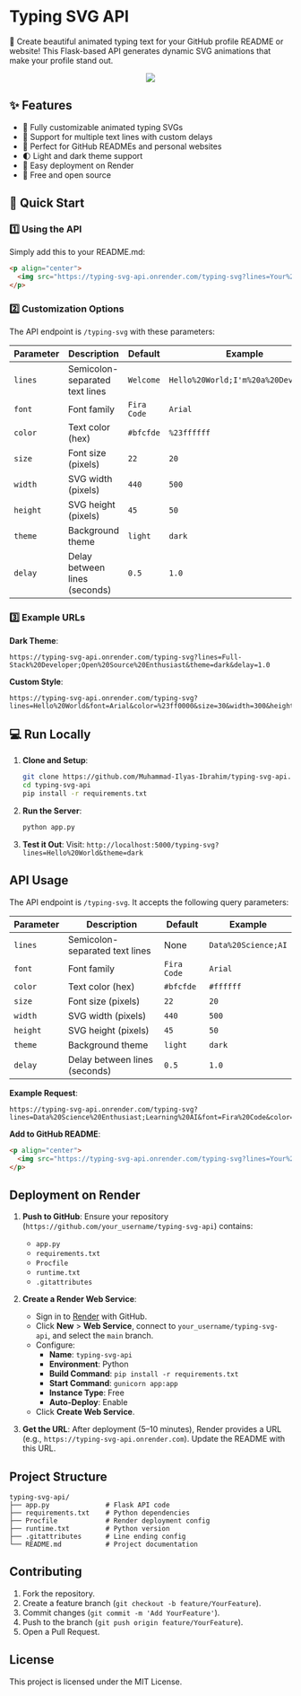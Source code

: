 # Typing SVG API

🎯 Create beautiful animated typing text for your GitHub profile README or website! This Flask-based API generates dynamic SVG animations that make your profile stand out.

<p align="center">
  <img src="https://typing-svg-api.onrender.com/typing-svg?lines=Welcome%20to%20Typing%20SVG%20API;Make%20your%20GitHub%20profile%20dynamic!&font=Fira%20Code&color=%23bfcfde&size=22&width=440&height=45&theme=dark">
</p>

## ✨ Features

- 🎨 Fully customizable animated typing SVGs
- 📝 Support for multiple text lines with custom delays
- 🎯 Perfect for GitHub READMEs and personal websites
- 🌓 Light and dark theme support
- 🚀 Easy deployment on Render
- 💯 Free and open source

## 🚀 Quick Start

### 1️⃣ Using the API

Simply add this to your README.md:

```markdown
<p align="center">
  <img src="https://typing-svg-api.onrender.com/typing-svg?lines=Your%20Text%20Here;Another%20Line&theme=dark">
</p>
```

### 2️⃣ Customization Options

The API endpoint is `/typing-svg` with these parameters:

| Parameter | Description | Default | Example |
|-----------|-------------|---------|---------|
| `lines` | Semicolon-separated text lines | `Welcome` | `Hello%20World;I'm%20a%20Developer` |
| `font` | Font family | `Fira Code` | `Arial` |
| `color` | Text color (hex) | `#bfcfde` | `%23ffffff` |
| `size` | Font size (pixels) | `22` | `20` |
| `width` | SVG width (pixels) | `440` | `500` |
| `height` | SVG height (pixels) | `45` | `50` |
| `theme` | Background theme | `light` | `dark` |
| `delay` | Delay between lines (seconds) | `0.5` | `1.0` |

### 3️⃣ Example URLs

**Dark Theme**:
```
https://typing-svg-api.onrender.com/typing-svg?lines=Full-Stack%20Developer;Open%20Source%20Enthusiast&theme=dark&delay=1.0
```

**Custom Style**:
```
https://typing-svg-api.onrender.com/typing-svg?lines=Hello%20World&font=Arial&color=%23ff0000&size=30&width=300&height=50&theme=light
```

## 💻 Run Locally

1. **Clone and Setup**:
   ```bash
   git clone https://github.com/Muhammad-Ilyas-Ibrahim/typing-svg-api.git
   cd typing-svg-api
   pip install -r requirements.txt
   ```

2. **Run the Server**:
   ```bash
   python app.py
   ```

3. **Test it Out**:
   Visit: `http://localhost:5000/typing-svg?lines=Hello%20World&theme=dark`

## API Usage

The API endpoint is `/typing-svg`. It accepts the following query parameters:

| Parameter | Description | Default | Example |
|-----------|-------------|---------|---------|
| `lines` | Semicolon-separated text lines | None | `Data%20Science;AI` |
| `font` | Font family | `Fira Code` | `Arial` |
| `color` | Text color (hex) | `#bfcfde` | `#ffffff` |
| `size` | Font size (pixels) | `22` | `20` |
| `width` | SVG width (pixels) | `440` | `500` |
| `height` | SVG height (pixels) | `45` | `50` |
| `theme` | Background theme | `light` | `dark` |
| `delay` | Delay between lines (seconds) | `0.5` | `1.0` |

**Example Request**:
```
https://typing-svg-api.onrender.com/typing-svg?lines=Data%20Science%20Enthusiast;Learning%20AI&font=Fira%20Code&color=%23bfcfde&size=22&width=440&height=45&theme=dark
```

**Add to GitHub README**:
```markdown
<p align="center">
  <img src="https://typing-svg-api.onrender.com/typing-svg?lines=Your%20Text;Another%20Line&font=Fira%20Code&color=%23bfcfde&size=22&width=440&height=45&theme=dark">
</p>
```

## Deployment on Render

1. **Push to GitHub**:
   Ensure your repository (`https://github.com/your_username/typing-svg-api`) contains:
   - `app.py`
   - `requirements.txt`
   - `Procfile`
   - `runtime.txt`
   - `.gitattributes`

2. **Create a Render Web Service**:
   - Sign in to [Render](https://render.com) with GitHub.
   - Click **New** > **Web Service**, connect to `your_username/typing-svg-api`, and select the `main` branch.
   - Configure:
     - **Name**: `typing-svg-api`
     - **Environment**: Python
     - **Build Command**: `pip install -r requirements.txt`
     - **Start Command**: `gunicorn app:app`
     - **Instance Type**: Free
     - **Auto-Deploy**: Enable
   - Click **Create Web Service**.

3. **Get the URL**:
   After deployment (5–10 minutes), Render provides a URL (e.g., `https://typing-svg-api.onrender.com`). Update the README with this URL.

## Project Structure

```
typing-svg-api/
├── app.py              # Flask API code
├── requirements.txt    # Python dependencies
├── Procfile            # Render deployment config
├── runtime.txt         # Python version
├── .gitattributes      # Line ending config
└── README.md           # Project documentation
```

## Contributing

1. Fork the repository.
2. Create a feature branch (`git checkout -b feature/YourFeature`).
3. Commit changes (`git commit -m 'Add YourFeature'`).
4. Push to the branch (`git push origin feature/YourFeature`).
5. Open a Pull Request.

## License

This project is licensed under the MIT License.
